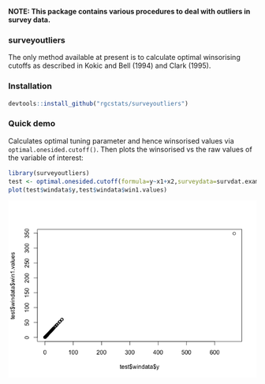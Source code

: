 <!-- README.md is generated from README.Rmd. Please edit that file -->
**NOTE: This package contains various procedures to deal with outliers in survey data.**

### surveyoutliers

The only method available at present is to calculate optimal winsorising cutoffs as described in Kokic and Bell (1994) and Clark (1995).

### Installation

``` r
devtools::install_github("rgcstats/surveyoutliers")
```

### Quick demo

Calculates optimal tuning parameter and hence winsorised values via `optimal.onesided.cutoff()`. Then plots the winsorised vs the raw values of the variable of interest:

``` r
library(surveyoutliers)
test <- optimal.onesided.cutoff(formula=y~x1+x2,surveydata=survdat.example)
plot(test$windata$y,test$windata$win1.values)
```

![](README-unnamed-chunk-2-1.png)
